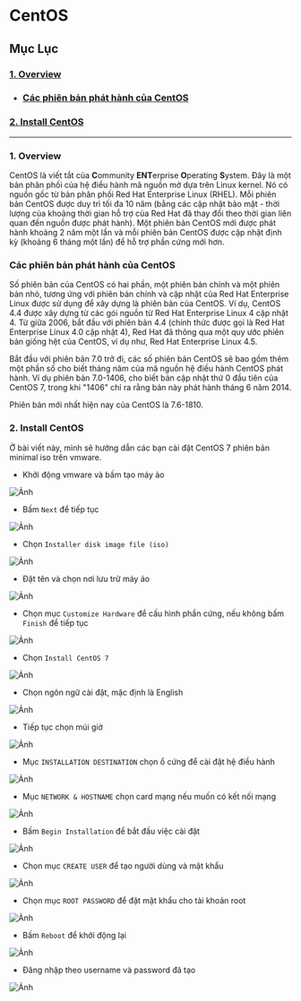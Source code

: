 # CentOS

## Mục Lục

### [1. Overview](#overview)

- ### [Các phiên bản phát hành của CentOS](#cacphienbanphathanhcuacentos)

### [2. Install CentOS](#installcentos)


------------



<a name="overview"></a>

### 1. Overview

CentOS là viết tắt của **C**ommunity **ENT**erprise **O**perating **S**ystem. Đây là  một bản phân phối của hệ điều hành mã nguồn mở dựa trên Linux kernel. Nó có nguồn gốc từ bản phân phối Red Hat Enterprise Linux (RHEL). Mỗi phiên bản CentOS được duy trì tối đa 10 năm (bằng các cập nhật bảo mật - thời lượng của khoảng thời gian hỗ trợ của Red Hat đã thay đổi theo thời gian liên quan đến nguồn được phát hành). Một phiên bản CentOS mới được phát hành khoảng 2 năm một lần và mỗi phiên bản CentOS được cập nhật định kỳ (khoảng 6 tháng một lần) để hỗ trợ phần cứng mới hơn.

<a name="cacphienbanphathanhcuacentos"></a>

### Các phiên bản phát hành của CentOS

Số phiên bản của CentOS có hai phần, một phiên bản chính và một phiên bản nhỏ,
tương ứng với phiên bản chính và cập nhật của Red Hat Enterprise Linux được sử
dụng để xây dựng là phiên bản của CentOS. Ví dụ, CentOS 4.4 được xây dựng từ các
gói nguồn từ Red Hat Enterprise Linux 4 cập nhật 4. Từ giữa 2006, bắt đầu với phiên
bản 4.4 (chính thức được gọi là Red Hat Enterprise Linux 4.0 cập nhật 4), Red Hat đã
thông qua một quy ước phiên bản giống hệt của CentOS, ví dụ như, Red Hat
Enterprise Linux 4.5.

Bắt đầu với phiên bản 7.0 trở đi, các số phiên bản CentOS sẽ bao gồm thêm một
phần số cho biết tháng năm của mã nguồn hệ điều hành CentOS phát hành. Ví dụ phiên bản 7.0-1406, cho biết bản cập nhật thứ 0 đầu tiên của CentOS 7, trong khi "1406" chỉ ra rằng bản này phát hành tháng 6 năm 2014.

Phiên bản mới nhất hiện nay của CentOS là 7.6-1810.

<a name="installcentos"></a>

### 2. Install CentOS

Ở bài viết này, mình sẽ hướng dẫn các bạn cài đặt CentOS 7 phiên bản minimal iso trên vmware.

- Khởi động vmware và bấm tạo máy ảo

![Ảnh](https://i.imgur.com/aAlh9FD.png)

- Bấm `Next` để tiếp tục

![Ảnh](https://i.imgur.com/gNgglLt.png)

- Chọn `Installer disk image file (iso)`

![Ảnh](https://i.imgur.com/ca98wqQ.png)

- Đặt tên và chọn nơi lưu trữ máy ảo

![Ảnh](https://i.imgur.com/jhfzuWa.png)

- Chọn mục `Customize Hardware` để cấu hình phần cứng, nếu không bấm `Finish` để tiếp tục

![Ảnh](https://i.imgur.com/K4z78EH.png)

- Chọn `Install CentOS 7`

![Ảnh](https://i.imgur.com/Dlm32z1.png)

- Chọn ngôn ngữ cài đặt, mặc định là English

![Ảnh](https://i.imgur.com/9uQAV6z.png)

- Tiếp tục chọn múi giờ

![Ảnh](https://i.imgur.com/MWov2NE.png)

- Mục `INSTALLATION DESTINATION` chọn ổ cứng để cài đặt hệ điều hành

![Ảnh](https://i.imgur.com/z3ybaAy.png)

- Mục `NETWORK & HOSTNAME` chọn card mạng nếu muốn có kết nối mạng

![Ảnh](https://i.imgur.com/bC0dOWJ.png)

- Bấm `Begin Installation` để bắt đầu việc cài đặt

![Ảnh](https://i.imgur.com/IzbaoI0.png)

- Chọn mục `CREATE USER` để tạo người dùng và mật khẩu

![Ảnh](https://i.imgur.com/ZSWMUpX.png)

- Chọn mục `ROOT PASSWORD` để đặt mật khẩu cho tài khoản root

![Ảnh](https://i.imgur.com/oFeRlKp.png)

- Bấm `Reboot` để khởi động lại

![Ảnh](https://i.imgur.com/qy3wXQR.png)

- Đăng nhập theo username và password đã tạo

![Ảnh](https://i.imgur.com/kTB2KQS.png)